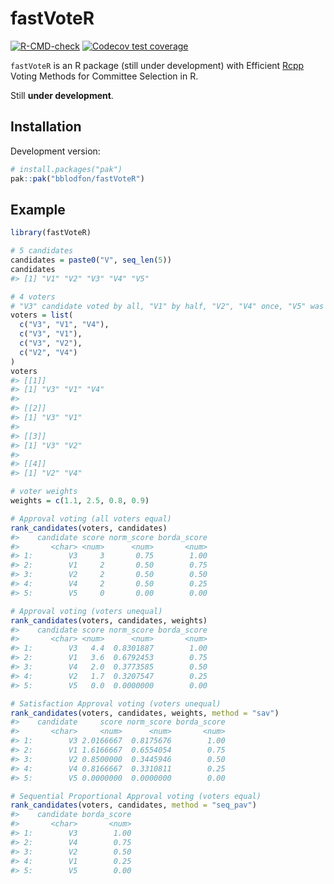 
# fastVoteR

<!-- badges: start -->

[![R-CMD-check](https://github.com/bblodfon/fastVoteR/actions/workflows/R-CMD-check.yaml/badge.svg)](https://github.com/bblodfon/fastVoteR/actions/workflows/R-CMD-check.yaml)
[![Codecov test
coverage](https://codecov.io/gh/bblodfon/fastVoteR/graph/badge.svg)](https://app.codecov.io/gh/bblodfon/fastVoteR)
<!-- badges: end -->

`fastVoteR` is an R package (still under development) with Efficient
[Rcpp](https://github.com/rcppcore/rcpp) Voting Methods for Committee
Selection in R.

Still **under development**.

## Installation

Development version:

``` r
# install.packages("pak")
pak::pak("bblodfon/fastVoteR")
```

## Example

``` r
library(fastVoteR)

# 5 candidates
candidates = paste0("V", seq_len(5))
candidates
#> [1] "V1" "V2" "V3" "V4" "V5"

# 4 voters
# "V3" candidate voted by all, "V1" by half, "V2", "V4" once, "V5" was not voted at all
voters = list(
  c("V3", "V1", "V4"),
  c("V3", "V1"),
  c("V3", "V2"),
  c("V2", "V4")
)
voters
#> [[1]]
#> [1] "V3" "V1" "V4"
#> 
#> [[2]]
#> [1] "V3" "V1"
#> 
#> [[3]]
#> [1] "V3" "V2"
#> 
#> [[4]]
#> [1] "V2" "V4"

# voter weights
weights = c(1.1, 2.5, 0.8, 0.9)

# Approval voting (all voters equal)
rank_candidates(voters, candidates)
#>    candidate score norm_score borda_score
#>       <char> <num>      <num>       <num>
#> 1:        V3     3       0.75        1.00
#> 2:        V1     2       0.50        0.75
#> 3:        V2     2       0.50        0.50
#> 4:        V4     2       0.50        0.25
#> 5:        V5     0       0.00        0.00

# Approval voting (voters unequal)
rank_candidates(voters, candidates, weights)
#>    candidate score norm_score borda_score
#>       <char> <num>      <num>       <num>
#> 1:        V3   4.4  0.8301887        1.00
#> 2:        V1   3.6  0.6792453        0.75
#> 3:        V4   2.0  0.3773585        0.50
#> 4:        V2   1.7  0.3207547        0.25
#> 5:        V5   0.0  0.0000000        0.00

# Satisfaction Approval voting (voters unequal)
rank_candidates(voters, candidates, weights, method = "sav")
#>    candidate     score norm_score borda_score
#>       <char>     <num>      <num>       <num>
#> 1:        V3 2.0166667  0.8175676        1.00
#> 2:        V1 1.6166667  0.6554054        0.75
#> 3:        V2 0.8500000  0.3445946        0.50
#> 4:        V4 0.8166667  0.3310811        0.25
#> 5:        V5 0.0000000  0.0000000        0.00

# Sequential Proportional Approval voting (voters equal)
rank_candidates(voters, candidates, method = "seq_pav")
#>    candidate borda_score
#>       <char>       <num>
#> 1:        V3        1.00
#> 2:        V4        0.75
#> 3:        V2        0.50
#> 4:        V1        0.25
#> 5:        V5        0.00
```
